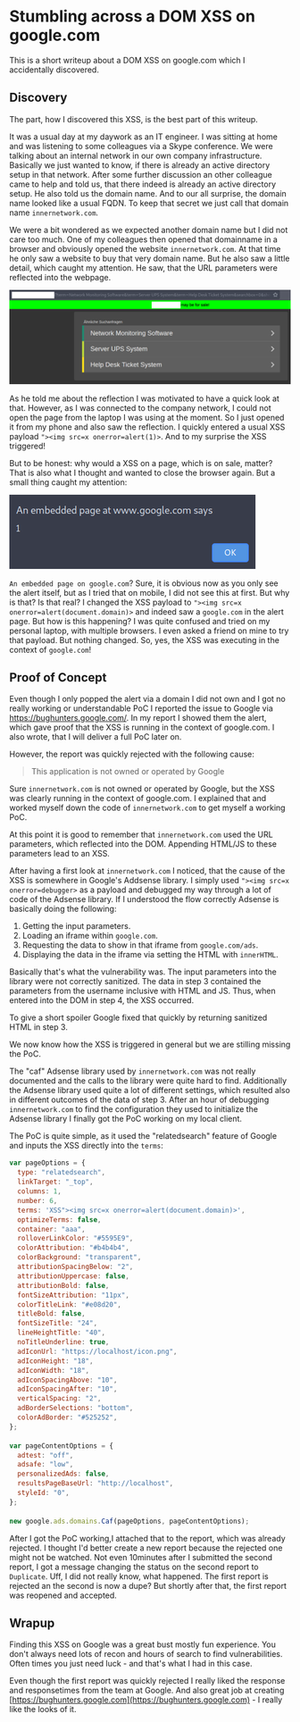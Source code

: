 # Stumbling across a DOM XSS on google.com

This is a short writeup about a DOM XSS on google.com which I accidentally discovered.

## Discovery

The part, how I discovered this XSS, is the best part of this writeup. 

It was a usual day at my daywork as an IT engineer. I was sitting at home and was listening to some colleagues via a Skype conference. We were talking about an internal network in our own company infrastructure. Basically we just wanted to know, if there is already an active directory setup in that network. After some further discussion an other colleague came to help and told us, that there indeed is already an active directory setup. He also told us the domain name. And to our all surprise, the domain name looked like a usual FQDN. To keep that secret we just call that domain name `innernetwork.com`.

We were a bit wondered as we expected another domain name but I did not care too much. One of my colleagues then opened that domainname in a browser and obviously opened the website `innernetwork.com`. At that time he only saw a website to buy that very domain name. But he also saw a little detail, which caught my attention. He saw, that the URL parameters were reflected into the webpage.

![Reflected Parameters from the URL in the page](imgs/reflected_params.png)

As he told me about the reflection I was motivated to have a quick look at that. However, as I was connected to the company network, I could not open the page from the laptop I was using at the moment. So I just opened it from my phone and also saw the reflection. I quickly entered a usual XSS payload `"><img src=x onerror=alert(1)>`. And to my surprise the XSS triggered! 

But to be honest: why would a XSS on a page, which is on sale, matter? That is also what I thought and wanted to close the browser again. But a small thing caught my attention:

![Alert popup](imgs/alert.png)

`An embedded page on google.com`? Sure, it is obvious now as you only see the alert itself, but as I tried that on mobile, I did not see this at first. But why is that? Is that real? I changed the XSS payload to `"><img src=x onerror=alert(document.domain)>` and indeed saw a `google.com` in the alert page. But how is this happening? I was quite confused and tried on my personal laptop, with multiple browsers. I even asked a friend on mine to try that payload. But nothing changed. So, yes, the XSS was executing in the context of `google.com`!

## Proof of Concept

Even though I only popped the alert via a domain I did not own and I got no really working or understandable PoC I reported the issue to Google via https://bughunters.google.com/. In my report I showed them the alert, which gave proof that the XSS is running in the context of google.com. I also wrote, that I will deliver a full PoC later on.

However, the report was quickly rejected with the following cause:

> This application is not owned or operated by Google

Sure `innernetwork.com` is not owned or operated by Google, but the XSS was clearly running in the context of google.com. I explained that and worked myself down the code of `innernetwork.com` to get myself a working PoC.

At this point it is good to remember that `innernetwork.com` used the URL parameters, which reflected into the DOM. Appending HTML/JS to these parameters lead to an XSS. 

After having a first look at `innernetwork.com` I noticed, that the cause of the XSS is somewhere in Google's Addsense library. I simply used `"><img src=x onerror=debugger>` as a payload and debugged my way through a lot of code of the Adsense library. If I understood the flow correctly Adsense is basically doing the following:

1. Getting the input parameters.
2. Loading an iframe within `google.com`.
3. Requesting the data to show in that iframe from `google.com/ads`.
4. Displaying the data in the iframe via setting the HTML with `innerHTML`.

Basically that's what the vulnerability was. The input parameters into the library were not correctly sanitized. The data in step 3 contained the parameters from the username inclusive with HTML and JS. Thus, when entered into the DOM in step 4, the XSS occurred.

To give a short spoiler Google fixed that quickly by returning sanitized HTML in step 3.

We now know how the XSS is triggered in general but we are stilling missing the PoC. 

The "caf" Adsense library used by `innernetwork.com` was not really documented and the calls to the library were quite hard to find. Additionally the Adsense library used quite a lot of different settings, which resulted also in different outcomes of the data of step 3. After an hour of debugging `innernetwork.com` to find the configuration they used to initialize the Adsense library I finally got the PoC working on my local client. 

The PoC is quite simple, as it used the "relatedsearch" feature of Google and inputs the XSS directly into the `terms`:

```js
var pageOptions = {
  type: "relatedsearch",
  linkTarget: "_top",
  columns: 1,
  number: 6,
  terms: 'XSS"><img src=x onerror=alert(document.domain)>',
  optimizeTerms: false,
  container: "aaa",
  rolloverLinkColor: "#5595E9",
  colorAttribution: "#b4b4b4",
  colorBackground: "transparent",
  attributionSpacingBelow: "2",
  attributionUppercase: false,
  attributionBold: false,
  fontSizeAttribution: "11px",
  colorTitleLink: "#e08d20",
  titleBold: false,
  fontSizeTitle: "24",
  lineHeightTitle: "40",
  noTitleUnderline: true,
  adIconUrl: "https://localhost/icon.png",
  adIconHeight: "18",
  adIconWidth: "18",
  adIconSpacingAbove: "10",
  adIconSpacingAfter: "10",
  verticalSpacing: "2",
  adBorderSelections: "bottom",
  colorAdBorder: "#525252",
};

var pageContentOptions = {
  adtest: "off",
  adsafe: "low",
  personalizedAds: false,
  resultsPageBaseUrl: "http://localhost",
  styleId: "0",
};

new google.ads.domains.Caf(pageOptions, pageContentOptions);
```

After I got the PoC working,I attached that to the report, which was already rejected. I thought I'd better create a new report because the rejected one might not be watched. Not even 10minutes after I submitted the second report, I got a message changing the status on the second report to `Duplicate`. Uff, I did not really know, what happened. The first report is rejected an the second is now a dupe? 
But shortly after that, the first report was reopened and accepted.

## Wrapup

Finding this XSS on Google was a great bust mostly fun experience. You don't always need lots of recon and hours of search to find vulnerabilities. Often times you just need luck - and that's what I had in this case. 

Even though the first report was quickly rejected I really liked the response and responsetimes from the team at Google. And also great job at creating [https://bughunters.google.com](https://bughunters.google.com) - I really like the looks of it.